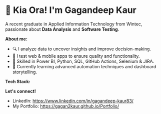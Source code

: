 # 👋 Kia Ora! I'm Gagandeep Kaur

A recent graduate in Applied Information Technology from Wintec, passionate about **Data Analysis** and **Software Testing**.

**About me:**

- 🔍 I analyze data to uncover insights and improve decision-making.
- 🧪 I test web & mobile apps to ensure quality and functionality.
- 🚀 Skilled in Power BI, Python, SQL, GitHub Actions, Selenium & JIRA.
- 🌱 Currently learning advanced automation techniques and dashboard storytelling.

**Tech Stack:**





**Let's connect!**
- LinkedIn: https://www.linkedin.com/in/gagandeep-kaur83/
- My Portfolio: https://gagan2kaur.github.io/Portfolio/





